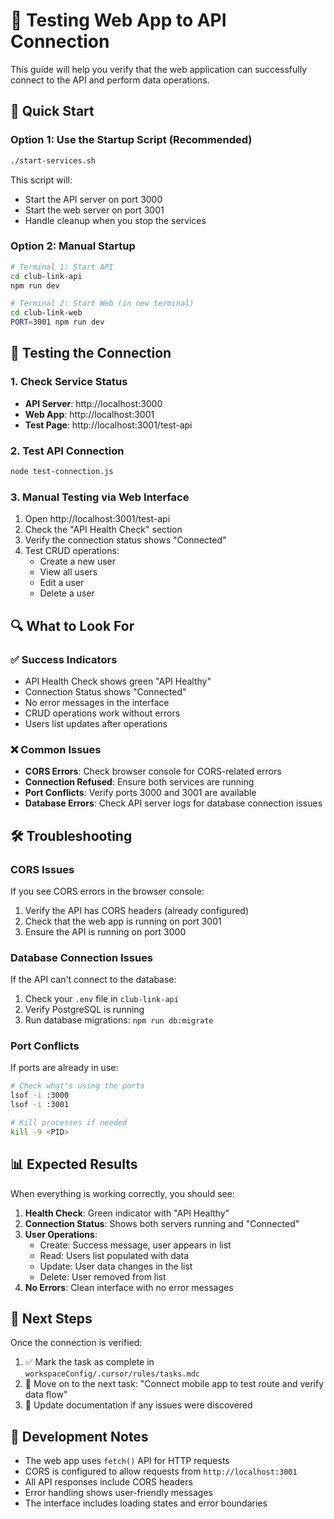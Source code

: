 # 🔗 Testing Web App to API Connection

This guide will help you verify that the web application can successfully connect to the API and perform data operations.

## 🚀 Quick Start

### Option 1: Use the Startup Script (Recommended)

```bash
./start-services.sh
```

This script will:

- Start the API server on port 3000
- Start the web server on port 3001
- Handle cleanup when you stop the services

### Option 2: Manual Startup

```bash
# Terminal 1: Start API
cd club-link-api
npm run dev

# Terminal 2: Start Web (in new terminal)
cd club-link-web
PORT=3001 npm run dev
```

## 🧪 Testing the Connection

### 1. Check Service Status

- **API Server**: http://localhost:3000
- **Web App**: http://localhost:3001
- **Test Page**: http://localhost:3001/test-api

### 2. Test API Connection

```bash
node test-connection.js
```

### 3. Manual Testing via Web Interface

1. Open http://localhost:3001/test-api
2. Check the "API Health Check" section
3. Verify the connection status shows "Connected"
4. Test CRUD operations:
   - Create a new user
   - View all users
   - Edit a user
   - Delete a user

## 🔍 What to Look For

### ✅ Success Indicators

- API Health Check shows green "API Healthy"
- Connection Status shows "Connected"
- No error messages in the interface
- CRUD operations work without errors
- Users list updates after operations

### ❌ Common Issues

- **CORS Errors**: Check browser console for CORS-related errors
- **Connection Refused**: Ensure both services are running
- **Port Conflicts**: Verify ports 3000 and 3001 are available
- **Database Errors**: Check API server logs for database connection issues

## 🛠️ Troubleshooting

### CORS Issues

If you see CORS errors in the browser console:

1. Verify the API has CORS headers (already configured)
2. Check that the web app is running on port 3001
3. Ensure the API is running on port 3000

### Database Connection Issues

If the API can't connect to the database:

1. Check your `.env` file in `club-link-api`
2. Verify PostgreSQL is running
3. Run database migrations: `npm run db:migrate`

### Port Conflicts

If ports are already in use:

```bash
# Check what's using the ports
lsof -i :3000
lsof -i :3001

# Kill processes if needed
kill -9 <PID>
```

## 📊 Expected Results

When everything is working correctly, you should see:

1. **Health Check**: Green indicator with "API Healthy"
2. **Connection Status**: Shows both servers running and "Connected"
3. **User Operations**:
   - Create: Success message, user appears in list
   - Read: Users list populated with data
   - Update: User data changes in the list
   - Delete: User removed from list
4. **No Errors**: Clean interface with no error messages

## 🎯 Next Steps

Once the connection is verified:

1. ✅ Mark the task as complete in `workspaceConfig/.cursor/rules/tasks.mdc`
2. 🚀 Move on to the next task: "Connect mobile app to test route and verify data flow"
3. 📝 Update documentation if any issues were discovered

## 🔧 Development Notes

- The web app uses `fetch()` API for HTTP requests
- CORS is configured to allow requests from `http://localhost:3001`
- All API responses include CORS headers
- Error handling shows user-friendly messages
- The interface includes loading states and error boundaries
